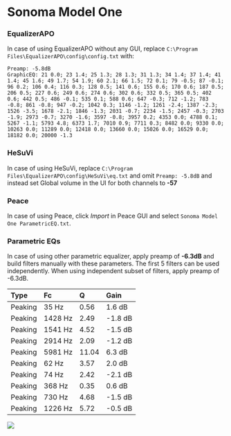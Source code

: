 # Sonoma Model One

### EqualizerAPO
In case of using EqualizerAPO without any GUI, replace `C:\Program Files\EqualizerAPO\config\config.txt`
with:
```
Preamp: -5.8dB
GraphicEQ: 21 0.0; 23 1.4; 25 1.3; 28 1.3; 31 1.3; 34 1.4; 37 1.4; 41 1.4; 45 1.6; 49 1.7; 54 1.9; 60 2.1; 66 1.5; 72 0.1; 79 -0.5; 87 -0.1; 96 0.2; 106 0.4; 116 0.3; 128 0.5; 141 0.6; 155 0.6; 170 0.6; 187 0.5; 206 0.5; 227 0.6; 249 0.6; 274 0.6; 302 0.6; 332 0.5; 365 0.5; 402 0.6; 442 0.5; 486 -0.1; 535 0.1; 588 0.6; 647 -0.3; 712 -1.2; 783 -0.8; 861 -0.8; 947 -0.2; 1042 0.3; 1146 -1.2; 1261 -2.4; 1387 -2.3; 1526 -3.5; 1678 -2.1; 1846 -1.3; 2031 -0.7; 2234 -1.5; 2457 -0.3; 2703 -1.9; 2973 -0.7; 3270 -1.6; 3597 -0.8; 3957 0.2; 4353 0.0; 4788 0.1; 5267 -1.1; 5793 4.8; 6373 1.7; 7010 0.9; 7711 0.3; 8482 0.0; 9330 0.0; 10263 0.0; 11289 0.0; 12418 0.0; 13660 0.0; 15026 0.0; 16529 0.0; 18182 0.0; 20000 -1.3
```

### HeSuVi
In case of using HeSuVi, replace `C:\Program Files\EqualizerAPO\config\HeSuVi\eq.txt` and omit `Preamp:
-5.8dB` and instead set Global volume in the UI for both channels to **-57**

### Peace
In case of using Peace, click *Import* in Peace GUI and select `Sonoma Model One ParametricEQ.txt`.

### Parametric EQs
In case of using other parametric equalizer, apply preamp of **-6.3dB** and build filters manually
with these parameters. The first 5 filters can be used independently.
When using independent subset of filters, apply preamp of -6.3dB.

| Type    | Fc      |     Q | Gain    |
|:--------|:--------|:------|:--------|
| Peaking | 35 Hz   |  0.56 | 1.6 dB  |
| Peaking | 1428 Hz |  2.49 | -1.8 dB |
| Peaking | 1541 Hz |  4.52 | -1.5 dB |
| Peaking | 2914 Hz |  2.09 | -1.2 dB |
| Peaking | 5981 Hz | 11.04 | 6.3 dB  |
| Peaking | 62 Hz   |  3.57 | 2.0 dB  |
| Peaking | 74 Hz   |  2.42 | -2.1 dB |
| Peaking | 368 Hz  |  0.35 | 0.6 dB  |
| Peaking | 730 Hz  |  4.68 | -1.5 dB |
| Peaking | 1226 Hz |  5.72 | -0.5 dB |

![](https://raw.githubusercontent.com/jaakkopasanen/AutoEq/master/results/innerfidelity/sbaf-serious/Sonoma%20Model%20One/Sonoma%20Model%20One.png)